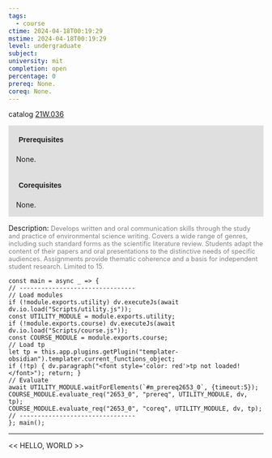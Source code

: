 ```yaml
---
tags:
  - course
ctime: 2024-04-18T00:19:29
mstime: 2024-04-18T00:19:29
level: undergraduate
subject: 
university: mit
completion: open
percentage: 0
prereq: None.
coreq: None.
---
```


catalog [21W.036](http://student.mit.edu/catalog/m21Wa.html#21W.036)

<span style="display: block; padding: 15px; background-color: rgb(100, 100, 100, 0.2);"><font id="m_prereq2653_0" style="display: block; font-family: Arial, sans-serif; font-weight: bold; padding: 5px">Prerequisites</font><br><span id="prereq2653_0">None.</span></span>
<span style="display: block; padding: 15px; background-color: rgb(100, 100, 100, 0.2);"><font id="m_coreq2653_0" style="display: block; font-family: Arial, sans-serif; font-weight: bold; padding: 5px">Corequisites</font><br><span id="coreq2653_0">None.</span></span>

<font style="">Description:</font>
<font style="color: grey; font-size: 0.8rem;">Develops written and oral communication skills through the study and practice of environmental science writing. Covers a wide range of genres, including such standard forms as the scientific literature review. Students adapt the content of their papers and oral presentations to the distinctive needs of specific audiences. Assignments provide thematic coherence and a basis for independent student research. Limited to 15.</font>

```dataviewjs
const main = async _ => {
// --------------------------------
// Load modules
if (!module.exports.utility) dv.executeJs(await dv.io.load("Scripts/utility.js"));
const UTILITY_MODULE = module.exports.utility;
if (!module.exports.course) dv.executeJs(await dv.io.load("Scripts/course.js"));
const COURSE_MODULE = module.exports.course;
// Load tp
let tp = this.app.plugins.getPlugin("templater-obsidian").templater.current_functions_object;
if (!tp) { dv.paragraph("<font style='color: red'>tp not loaded!</font>"); return; }
// Evaluate
await UTILITY_MODULE.waitForElements(`#m_prereq2653_0`, {timeout:5});
COURSE_MODULE.evaluate_req("2653_0", "prereq", UTILITY_MODULE, dv, tp);
COURSE_MODULE.evaluate_req("2653_0", "coreq", UTILITY_MODULE, dv, tp);
// --------------------------------
}; main();
```

---

<< HELLO, WORLD >>
